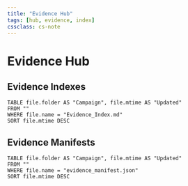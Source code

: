 ```yaml
---
title: "Evidence Hub"
tags: [hub, evidence, index]
cssclass: cs-note
---
```


# Evidence Hub

## Evidence Indexes
```dataview
TABLE file.folder AS "Campaign", file.mtime AS "Updated"
FROM ""
WHERE file.name = "Evidence_Index.md"
SORT file.mtime DESC
```

## Evidence Manifests
```dataview
TABLE file.folder AS "Campaign", file.mtime AS "Updated"
FROM ""
WHERE file.name = "evidence_manifest.json"
SORT file.mtime DESC
```

